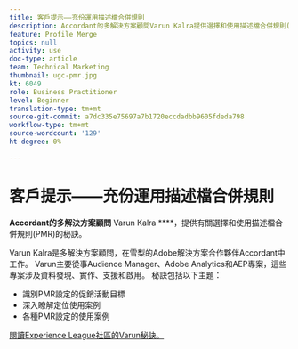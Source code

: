 ```yaml
---
title: 客戶提示——充份運用描述檔合併規則
description: Accordant的多解決方案顧問Varun Kalra提供選擇和使用描述檔合併規則(PMR)的秘訣。
feature: Profile Merge
topics: null
activity: use
doc-type: article
team: Technical Marketing
thumbnail: ugc-pmr.jpg
kt: 6049
role: Business Practitioner
level: Beginner
translation-type: tm+mt
source-git-commit: a7dc335e75697a7b1720eccdadbb9605fdeda798
workflow-type: tm+mt
source-wordcount: '129'
ht-degree: 0%

---
```



# 客戶提示——充份運用描述檔合併規則

**Accordant的多解決方案顧問** Varun Kalra ****，提供有關選擇和使用描述檔合併規則(PMR)的秘訣。

Varun Kalra是多解決方案顧問，在雪梨的Adobe解決方案合作夥伴Accordant中工作。 Varun主要從事Audience Manager、Adobe Analytics和AEP專案，這些專案涉及資料發現、實作、支援和啟用。 秘訣包括以下主題：

* 識別PMR設定的促銷活動目標
* 深入瞭解定位使用案例
* 各種PMR設定的使用案例

[閱讀Experience League社區的Varun秘訣。](https://experienceleaguecommunities.adobe.com/t5/adobe-audience-manager-blogs/getting-the-most-out-of-profile-merge-rules-tips-tricks-and/ba-p/372248)
